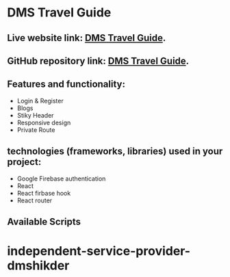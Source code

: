 # DMS Travel Guide

## Live website link: [DMS Travel Guide](https://dms-travel-guide.web.app).

## GitHub repository link: [DMS Travel Guide](https://github.com/programming-hero-web-course-4/independent-service-provider-dmshikder).

## Features and functionality:

- Login & Register
- Blogs
- Stiky Header
- Responsive design
- Private Route

## technologies (frameworks, libraries) used in your project:

- Google Firebase authentication
- React
- React firbase hook
- React router

## Available Scripts

# independent-service-provider-dmshikder
